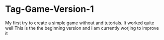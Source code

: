 # Tag-Game-Version-1
My first try to create a simple game without and tutorials. It worked quite well
This is the the beginning version and i am currently worjing to improve it
